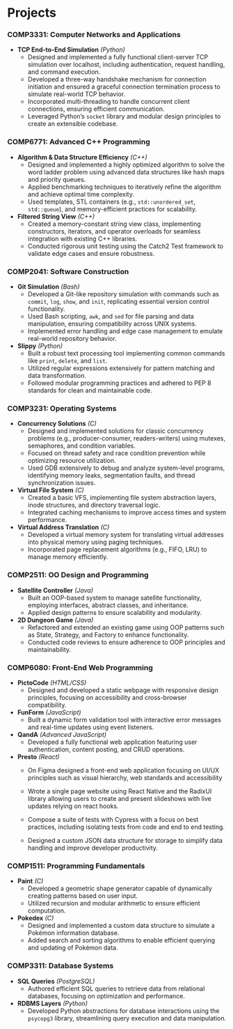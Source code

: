 # **Projects**

### **COMP3331: Computer Networks and Applications**
- **TCP End-to-End Simulation** *(Python)*  
  - Designed and implemented a fully functional client-server TCP simulation over localhost, including authentication, request handling, and command execution.  
  - Developed a three-way handshake mechanism for connection initiation and ensured a graceful connection termination process to simulate real-world TCP behavior.  
  - Incorporated multi-threading to handle concurrent client connections, ensuring efficient communication.  
  - Leveraged Python’s `socket` library and modular design principles to create an extensible codebase.

### **COMP6771: Advanced C++ Programming**
- **Algorithm & Data Structure Efficiency** *(C++)*  
  - Designed and implemented a highly optimized algorithm to solve the word ladder problem using advanced data structures like hash maps and priority queues.  
  - Applied benchmarking techniques to iteratively refine the algorithm and achieve optimal time complexity.  
  - Used templates, STL containers (e.g., `std::unordered_set`, `std::queue`), and memory-efficient practices for scalability.  
- **Filtered String View** *(C++)*  
  - Created a memory-constant string view class, implementing constructors, iterators, and operator overloads for seamless integration with existing C++ libraries.  
  - Conducted rigorous unit testing using the Catch2 Test framework to validate edge cases and ensure robustness.   

### **COMP2041: Software Construction**
- **Git Simulation** *(Bash)*  
  - Developed a Git-like repository simulation with commands such as `commit`, `log`, `show`, and `init`, replicating essential version control functionality.  
  - Used Bash scripting, `awk`, and `sed` for file parsing and data manipulation, ensuring compatibility across UNIX systems.  
  - Implemented error handling and edge case management to emulate real-world repository behavior.  
- **Slippy** *(Python)*  
  - Built a robust text processing tool implementing common commands like `print`, `delete`, and `list`.  
  - Utilized regular expressions extensively for pattern matching and data transformation.  
  - Followed modular programming practices and adhered to PEP 8 standards for clean and maintainable code.

### **COMP3231: Operating Systems**
- **Concurrency Solutions** *(C)*  
  - Designed and implemented solutions for classic concurrency problems (e.g., producer-consumer, readers-writers) using mutexes, semaphores, and condition variables.  
  - Focused on thread safety and race condition prevention while optimizing resource utilization.
  - Used GDB extensively to debug and analyze system-level programs, identifying memory leaks, segmentation faults, and thread synchronization issues.
- **Virtual File System** *(C)*  
  - Created a basic VFS, implementing file system abstraction layers, inode structures, and directory traversal logic.  
  - Integrated caching mechanisms to improve access times and system performance.  
- **Virtual Address Translation** *(C)*  
  - Developed a virtual memory system for translating virtual addresses into physical memory using paging techniques.  
  - Incorporated page replacement algorithms (e.g., FIFO, LRU) to manage memory efficiently.  


### **COMP2511: OO Design and Programming**
- **Satellite Controller** *(Java)*  
  - Built an OOP-based system to manage satellite functionality, employing interfaces, abstract classes, and inheritance.  
  - Applied design patterns to ensure scalability and modularity.  
- **2D Dungeon Game** *(Java)*  
  - Refactored and extended an existing game using OOP patterns such as State, Strategy, and Factory to enhance functionality.  
  - Conducted code reviews to ensure adherence to OOP principles and maintainability.

### **COMP6080: Front-End Web Programming**
- **PictoCode** *(HTML/CSS)*  
  - Designed and developed a static webpage with responsive design principles, focusing on accessibility and cross-browser compatibility.  
- **FunForm** *(JavaScript)*  
  - Built a dynamic form validation tool with interactive error messages and real-time updates using event listeners.  
- **QandA** *(Advanced JavaScript)*  
  - Developed a fully functional web application featuring user authentication, content posting, and CRUD operations.  
- **Presto** *(React)*  
    - On Figma designed a front-end web application focusing on UI/UX principles such as visual hierarchy, web standards and accessibility 
    - Wrote a single page website using React Native and the RadixUI library allowing users to create and present slideshows with live updates relying on react hooks.
    - Compose a suite of tests with Cypress with a focus on best practices, including isolating tests from code and end to end testing.

  - Designed a custom JSON data structure for storage to simplify data handling and improve developer productivity.


### **COMP1511: Programming Fundamentals**
- **Paint** *(C)*  
  - Developed a geometric shape generator capable of dynamically creating patterns based on user input.  
  - Utilized recursion and modular arithmetic to ensure efficient computation.  
- **Pokedex** *(C)*  
  - Designed and implemented a custom data structure to simulate a Pokémon information database.  
  - Added search and sorting algorithms to enable efficient querying and updating of Pokémon data.

### **COMP3311: Database Systems**
- **SQL Queries** *(PostgreSQL)*  
  - Authored efficient SQL queries to retrieve data from relational databases, focusing on optimization and performance.  
- **RDBMS Layers** *(Python)*  
  - Developed Python abstractions for database interactions using the `psycopg3` library, streamlining query execution and data manipulation.

